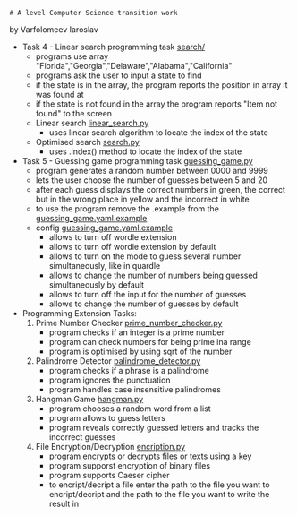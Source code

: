 	# A level Computer Science transition work

by Varfolomeev Iaroslav

- Task 4 - Linear search programming task [search/](https://github.com/ivarfol/cs_transition_rushcliffe/tree/main/search)
	- programs use array "Florida","Georgia","Delaware","Alabama","California"
	- programs ask the user to input a state to find
	- if the state is in the array, the program reports the position in array it was found at
	- if the state is not found in the array the program reports "Item not found" to the screen
	- Linear search [linear_search.py](https://github.com/ivarfol/cs_transition_rushcliffe/blob/main/search/linear_search.py)
		- uses linear search algorithm to locate the index of the state
	- Optimised search [search.py](https://github.com/ivarfol/cs_transition_rushcliffe/blob/main/search/search.py)
		- uses .index() method to locate the index of the state
- Task 5 - Guessing game programming task [guessing_game.py](https://github.com/ivarfol/cs_transition_rushcliffe/tree/main/guessing_game)
	- program generates a random number between 0000 and 9999
	- lets the user choose the number of guesses between 5 and 20
	- after each guess displays the correct numbers in green, the correct but in the wrong place in yellow and the incorrect in white
	- to use the program remove the .example from the [guessing_game.yaml.example](https://github.com/ivarfol/cs_transition_rushcliffe/blob/main/guessing_game/guessing_game.yaml.example)
	- config [guessing_game.yaml.example](https://github.com/ivarfol/cs_transition_rushcliffe/blob/main/guessing_game/guessing_game.yaml.example)
		- allows to turn off wordle extension
		- allows to turn off wordle extension by default
		- allows to turn on the mode to guess several number simultaneously, like in quardle
		- allows to change the number of numbers being guessed simultaneously by default
		- allows to turn off the input for the number of guesses
		- allows to change the number of guesses by default
- Programming Extension Tasks:
	1. Prime Number Checker [prime_number_checker.py](https://github.com/ivarfol/cs_transition_rushcliffe/blob/main/prime_number_checker.py)
		- program checks if an integer is a prime number
		- program can check numbers for being prime ina range
		- program is optimised by using sqrt of the number
	2. Palindrome Detector [palindrome_detector.py](https://github.com/ivarfol/cs_transition_rushcliffe/blob/main/palindrome_detector.py)
		- program checks if a phrase is a palindrome
		- program ignores the punctuation
		- program handles case insensitive palindromes
	3. Hangman Game [hangman.py](https://github.com/ivarfol/cs_transition_rushcliffe/blob/main/hangman.py)
		- program chooses a random word from a list
		- program allows to guess letters
		- program reveals correctly guessed letters and tracks the incorrect guesses
	4. File Encryption/Decryption [encription.py](https://github.com/ivarfol/cs_transition_rushcliffe/blob/main/encription.py)
		- program encrypts or decrypts files or texts using a key
		- program supporst encryption of binary files
		- program supports Caeser cipher
		- to encript/decript a file enter the path to the file you want to encript/decript and the path to the file you want to write the result in
